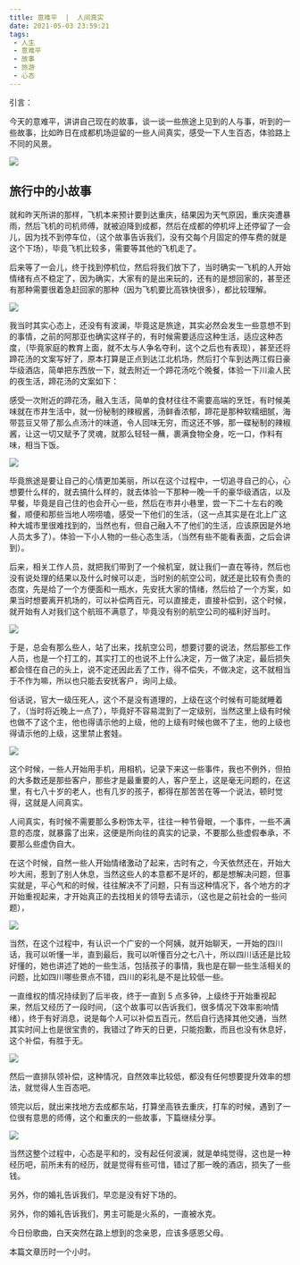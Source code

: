 ```yaml
---
title: 意难平  |  人间真实
date: 2021-05-03 23:59:21
tags: 
 - 人生
 - 意难平
 - 故事
 - 旅游
 - 心态
---
```



引言：

今天的意难平，讲讲自己现在的故事，谈一谈一些旅途上见到的人与事，听到的一些故事，比如昨日在成都机场逗留的一些人间真实，感受一下人生百态，体验路上不同的风景。

![](https://dubuqingfeng.oss-cn-hongkong.aliyuncs.com/blog/life/202105-yinanping-renjianzhenshi-01.webp)

## 旅行中的小故事

就和昨天所讲的那样，飞机本来预计要到达重庆，结果因为天气原因，重庆突遭暴雨，然后飞机的司机师傅，就被迫降到成都，然后在成都的停机坪上还停留了一会儿，因为找不到停车位，（这个故事告诉我们，没有交每个月固定的停车费的就是这个下场），毕竟飞机比较多，需要等其他的飞机走了。

后来等了一会儿，终于找到停机位，然后将我们放下了，当时确实一飞机的人开始情绪有点不稳定了，因为确实，大家有的是出来玩的，还有的是想回家的，甚至还有那种需要很着急赶回家的那种（因为飞机要比高铁快很多），都比较理解。

![](https://dubuqingfeng.oss-cn-hongkong.aliyuncs.com/blog/life/202105-yinanping-renjianzhenshi-02.webp)

我当时其实心态上，还没有有波澜，毕竟这是旅途，其实必然会发生一些意想不到的事情，之前的阿那亚也确实这样子的，有时候需要适应这种生活，适应这种态度，（毕竟家庭的教育上面，就不太与人争名夺利，这个之后也有表现），甚至还将蹄花汤的文案写好了，原本打算是正点到达江北机场，然后打个车到达两江假日豪华级酒店，简单把东西放一下，就去附近一个蹄花汤吃个晚餐，体验一下川渝人民的夜生活，蹄花汤的文案如下：

感受一次附近的蹄花汤，融入生活，简单的食材往往不需要高端的烹饪，有时候美味就在市井生活中，就一份秘制的辣椒酱，汤鲜香浓郁，蹄花是那种软糯细腻，海带芸豆又带了那么点汤汁的味道，令人回味无穷，而这还不够，那一碟秘制的辣椒酱，让这一切又赋予了灵魂，就那么轻轻一蘸，裹满食物全身，吃一口，作料有味，相当下饭。

![](https://dubuqingfeng.oss-cn-hongkong.aliyuncs.com/blog/life/202105-yinanping-renjianzhenshi-03.webp)

毕竟旅途是要让自己的心情更加美丽，所以在这个过程中，一切追寻自己的心，心想要什么样的，就去搞什么样的，就去体验一下那种一晚一千的豪华级酒店，以及早餐，毕竟是自己住的也会开心一些，然后在市井小巷里，尝一下二十左右的晚餐，顺便和那些当地人唠唠嗑，感受一下他们的生活，（这一点其实是在北上广这种大城市里很难找到的，当然也有，但自己融入不了他们的生活，应该原因是外地人员太多了）。体验一下小人物的一些心态生活，（当然有些不能看表面，之后会讲到）。

后来，相关工作人员，就把我们带到了一个候机室，就让我们一直在等待，然后也没有说处理的结果以及什么时候可以走，当时别的航空公司，就还是比较有负责的态度，先是给了一个方便面和一瓶水，先安抚大家的情绪，然后给了一个方案，如果当时想要离开机场的，可以补偿两百元，可以直接走，直接补偿到，这个时候，就开始有人对我们这个航班不满意了，毕竟没有别的航空公司的福利好当时。

![](https://dubuqingfeng.oss-cn-hongkong.aliyuncs.com/blog/life/202105-yinanping-renjianzhenshi-04.webp)

于是，总会有那么些人，站了出来，找航空公司，想要讨要的说法，然后那些工作人员，也是一个打工的，其实打工的也说不上什么决定，万一做了决定，最后损失都会怪在自己的头上，说不定还因此丢了工作，得不偿失，不做决定，这不就相当于不作为嘛，所以也只能去安抚客户，询问上级。

俗话说，官大一级压死人，这个不是没有道理的，上级在这个时候有可能就睡着了，（当时将近晚上一点了），毕竟好不容易混到了一定级别，当然这里上级有时候也做不了这个主，他也得请示他的上级，他的上级有时候也做不了主，他的上级也得请示他的上级，这里禁止套娃。

![](https://dubuqingfeng.oss-cn-hongkong.aliyuncs.com/blog/life/202105-yinanping-renjianzhenshi-05.webp)

这个时候，一些人开始用手机，用相机，记录下来这一些事件，我也不例外，但拍的大多数还是那些客户，那些才是最重要的人，客户至上，这是毫无问题的，在这里，有七八十岁的老人，也有几岁的孩子，都得在那苦苦在等一个说法，顿时觉得，这就是人间真实。

人间真实，有时候不需要那么多粉饰太平，往往一种节骨眼，一个事件，一些不满意的态度，就暴露了出来，这便是所向往的真实的记录，不要那么些虚假奉承，不要那么些虚伪自大。

在这个时候，自然一些人开始情绪激动了起来，古时有之，今天依然还在，开始大吵大闹，惹到了别人休息，当然这些人的本意都不是坏的，都是想解决问题，但事实就是，平心气和的时候，往往解决不了问题，只有当这种情况下，各个地方的才开始重视起来，才开始真正的去找相关的领导去请示，（这也是之前社会的一些问题），

![](https://dubuqingfeng.oss-cn-hongkong.aliyuncs.com/blog/life/202105-yinanping-renjianzhenshi-06.webp)

当然，在这个过程中，有认识一个广安的一个阿姨，就开始聊天，一开始的四川话，我可以听懂一半，直到最后，我可以听懂百分之七八十，所以四川话还是比较好懂的，她也讲述了她的一些生活，包括孩子的事情，我也是在聊一些生活相关的问题，比如四川哪些景点不错，四川的彩礼是不是比较低一些。

一直维权的情况持续到了后半夜，终于一直到 5 点多钟，上级终于开始重视起来，然后又经历了一段时间，（这个故事可以告诉我们，很多情况下效率影响情绪），终于有好消息，说是每个人可以补偿五百元，然后自行选择其他交通，当然其实时间上也是很宝贵的，我错过了昨天的日更，只能抱歉，而且也没有休息好，这个补偿，有胜于无。

![](https://dubuqingfeng.oss-cn-hongkong.aliyuncs.com/blog/life/202105-yinanping-renjianzhenshi-07.webp)

然后一直排队领补偿，这种情况，自然效率比较低，都没有任何想要提升效率的想法，就觉得人生百态吧。

领完以后，就出来找地方去成都东站，打算坐高铁去重庆，打车的时候，遇到了一位很有意思的师傅，这个和重庆的一些故事，下篇继续分享。

![](https://dubuqingfeng.oss-cn-hongkong.aliyuncs.com/blog/life/202105-yinanping-renjianzhenshi-08.webp)

当然这整个过程中，心态是平和的，没有起任何波澜，就是单纯觉得，这也是一种经历吧，前所未有的经历，就是觉得有些可惜，错过了那一晚的酒店，损失了一些钱。

另外，你的婚礼告诉我们，早恋是没有好下场的。

另外，你的婚礼告诉我们，男主可能是火系的，一直被水克。

今日份歌曲，白天突然在路上想到的念亲恩，应该多感恩父母。

本篇文章历时一个小时。
